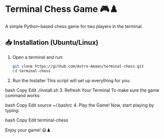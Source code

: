 # Terminal Chess Game 🎮♟️

A simple Python-based chess game for two players in the terminal.

## 📥 Installation (Ubuntu/Linux)

1. Open a terminal and run:
   ```bash
   git clone https://github.com/Astro-Amaan/terminal-chess.git
   cd terminal-chess
2. Run the Installer
This script will set up everything for you:

bash
Copy
Edit
./install.sh
3. Refresh Your Terminal
To make sure the game command works:

bash
Copy
Edit
source ~/.bashrc
4. Play the Game!
Now, start playing by typing:

bash
Copy
Edit
terminal-chess


Enjoy your game! 😃♟️

